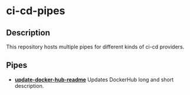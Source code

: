 # ci-cd-pipes

## Description

This repository hosts multiple pipes for different kinds of ci-cd providers.

<!-- toc -->
<!-- tocstop -->

## Pipes

- **[update-docker-hub-readme](./update-docker-hub-readme/README.md)**
  Updates DockerHub long and short description.
